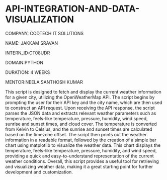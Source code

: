 # API-INTEGRATION-AND-DATA-VISUALIZATION
COMPANY: CODTECH IT SOLUTIONS

NAME: JAKKAM SRAVAN

INTERN_ID:CT08UDR

DOMAIN:PYTHON

DURATION: 4 WEEKS

MENTOR:NEELA SANTHOSH KUMAR

This script is designed to fetch and display the current weather information for a given city, utilizing the OpenWeatherMap API. The script begins by prompting the user for their API key and the city name, which are then used to construct an API request. Upon receiving the API response, the script parses the JSON data and extracts relevant weather parameters such as temperature, feels-like temperature, pressure, humidity, wind speed, sunrise and sunset times, and cloud cover. The temperature is converted from Kelvin to Celsius, and the sunrise and sunset times are calculated based on the timezone offset. The script then prints out the weather information in a readable format, followed by the creation of a simple bar chart using matplotlib to visualize the weather data. This chart displays the temperature, feels-like temperature, pressure, humidity, and wind speed, providing a quick and easy-to-understand representation of the current weather conditions. Overall, this script provides a useful tool for retrieving and visualizing weather data, making it a great starting point for further development and customization.

